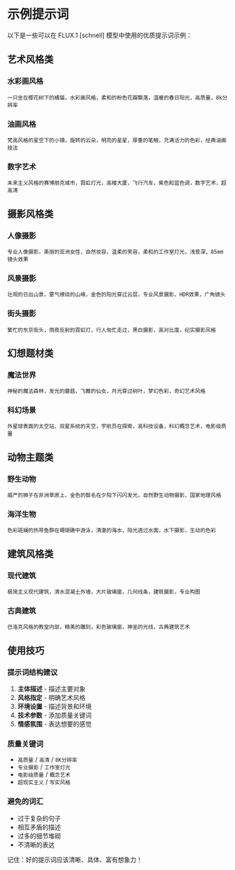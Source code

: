 # 示例提示词

以下是一些可以在 FLUX.1 [schnell] 模型中使用的优质提示词示例：

## 艺术风格类

### 水彩画风格
```
一只坐在樱花树下的橘猫，水彩画风格，柔和的粉色花瓣飘落，温暖的春日阳光，高质量，8k分辨率
```

### 油画风格
```
梵高风格的星空下的小镇，旋转的云朵，明亮的星星，厚重的笔触，充满活力的色彩，经典油画技法
```

### 数字艺术
```
未来主义风格的赛博朋克城市，霓虹灯光，高楼大厦，飞行汽车，紫色和蓝色调，数字艺术，超高清
```

## 摄影风格类

### 人像摄影
```
专业人像摄影，美丽的亚洲女性，自然妆容，温柔的笑容，柔和的工作室灯光，浅景深，85mm镜头效果
```

### 风景摄影
```
壮观的日出山景，雾气缭绕的山峰，金色的阳光穿过云层，专业风景摄影，HDR效果，广角镜头
```

### 街头摄影
```
繁忙的东京街头，雨夜反射的霓虹灯，行人匆忙走过，黑白摄影，高对比度，纪实摄影风格
```

## 幻想题材类

### 魔法世界
```
神秘的魔法森林，发光的蘑菇，飞舞的仙女，月光穿过树叶，梦幻色彩，奇幻艺术风格
```

### 科幻场景
```
外星球表面的太空站，双星系统的天空，宇航员在探索，高科技设备，科幻概念艺术，电影级质量
```

## 动物主题类

### 野生动物
```
威严的狮子在非洲草原上，金色的鬃毛在夕阳下闪闪发光，自然野生动物摄影，国家地理风格
```

### 海洋生物
```
色彩斑斓的热带鱼群在珊瑚礁中游泳，清澈的海水，阳光透过水面，水下摄影，生动的色彩
```

## 建筑风格类

### 现代建筑
```
极简主义现代建筑，清水混凝土外墙，大片玻璃窗，几何线条，建筑摄影，专业构图
```

### 古典建筑
```
巴洛克风格的教堂内部，精美的雕刻，彩色玻璃窗，神圣的光线，古典建筑艺术
```

## 使用技巧

### 提示词结构建议
1. **主体描述** - 描述主要对象
2. **风格指定** - 明确艺术风格
3. **环境设置** - 描述背景和环境
4. **技术参数** - 添加质量关键词
5. **情感氛围** - 表达想要的感觉

### 质量关键词
- `高质量` / `高清` / `8K分辨率`
- `专业摄影` / `工作室灯光`
- `电影级质量` / `概念艺术`
- `超现实主义` / `写实风格`

### 避免的词汇
- 过于复杂的句子
- 相互矛盾的描述
- 过多的细节堆砌
- 不清晰的表达

记住：好的提示词应该清晰、具体、富有想象力！
